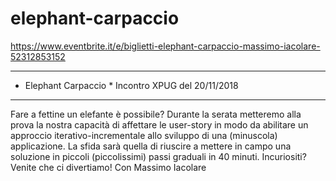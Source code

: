 # elephant-carpaccio
https://www.eventbrite.it/e/biglietti-elephant-carpaccio-massimo-iacolare-52312853152
*************************************************************************************
* Elephant Carpaccio * Incontro XPUG del 20/11/2018
*************************************************************************************
Fare a fettine un elefante è possibile? 
Durante la serata metteremo alla prova la nostra capacità di affettare le user-story in modo da abilitare un approccio 
iterativo-incrementale allo sviluppo di una (minuscola) applicazione. 
La sfida sarà quella di riuscire a mettere in campo una soluzione in piccoli (piccolissimi) passi graduali in 40 minuti.
Incuriositi? Venite che ci divertiamo!
Con Massimo Iacolare
